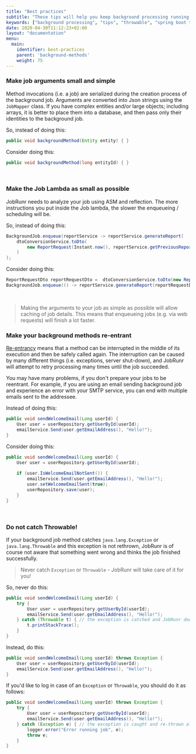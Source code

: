 ```yaml
---
title: "Best practices"
subtitle: "These tips will help you keep background processing running smoothly and efficiently"
keywords: ["background processing", "tips", "throwable", "spring boot tips"]
date: 2020-04-30T11:12:23+02:00
layout: "documentation"
menu: 
  main: 
    identifier: best-practices
    parent: 'background-methods'
    weight: 75
---
```

 ### Make job arguments small and simple
 
Method invocations (i.e. a job) are serialized during the creation process of the background job. Arguments are converted into Json strings using the `JobMapper` class. If you have complex entities and/or large objects; including arrays, it is better to place them into a database, and then pass only their identities to the background job.

So, instead of doing this:
 
```java
public void backgroundMethod(Entity entity) { }
```
 
Consider doing this:
 
```java
public void backgroundMethod(long entityId) { }
```
 <br>

 ### Make the Job Lambda as small as possible
 
JobRunr needs to analyze your job using ASM and reflection. The more instructions you put inside the Job lambda, the slower the enqueueing / scheduling will be.

So, instead of doing this:
 
```java
BackgroundJob.enqueue(reportService -> reportService.generateReport(
    dtoConversionService.toDto(
        new ReportRequest(Instant.now(), reportService.getPreviousReport())
    )
);
```
 
Consider doing this:
 
```java
ReportRequestDto reportRequestDto =  dtoConversionService.toDto(new ReportRequest(Instant.now(), reportService.getPreviousReport()));
BackgroundJob.enqueue(() -> reportService.generateReport(reportRequestDto));
```
 <br>

> Making the arguments to your job as simple as possible will allow caching of job details. This means that enqueueing jobs (e.g. via web requests) will finish a lot faster.

### Make your background methods re-entrant
[Re-entrancy](https://en.wikipedia.org/wiki/Reentrant_(subroutine)) means that a method can be interrupted in the middle of its execution and then be safely called again. The interruption can be caused by many different things (i.e. exceptions, server shut-down), and JobRunr will attempt to retry processing many times until the job succeeded.

You may have many problems, if you don't prepare your jobs to be reentrant. For example, if you are using an email sending background job and experience an error with your SMTP service, you can end with multiple emails sent to the addressee.

Instead of doing this:
 
```java
public void sendWelcomeEmail(Long userId) {
	User user = userRepository.getUserById(userId);
    emailService.Send(user.getEmailAddress(), "Hello!");
}
```

Consider doing this:

```java
public void sendWelcomeEmail(Long userId) {
	User user = userRepository.getUserById(userId);
    
	if (user.IsWelcomeEmailNotSent()) {
    	emailService.Send(user.getEmailAddress(), "Hello!");
        user.setWelcomeEmailSent(true);
        userRepository.save(user);
    }
}
```
<br/>

### Do not catch Throwable!
If your background job method catches `java.lang.Exception` or `java.lang.Throwable` and this exception is not rethrown, JobRunr is of course not aware that something went wrong and thinks the job finished successfully. 

> Never catch `Exception` or `Throwable` - JobRunr will take care of it for you!



So, never do this:
 
```java
public void sendWelcomeEmail(Long userId) {
    try {
        User user = userRepository.getUserById(userId);
        emailService.Send(user.getEmailAddress(), "Hello!");
    } catch (Throwable t) { // the exception is catched and JobRunr does not know that something went wrong!
        t.printStackTrace();
    }
}
```

Instead, do this:
```java
public void sendWelcomeEmail(Long userId) throws Exception {
    User user = userRepository.getUserById(userId);
    emailService.Send(user.getEmailAddress(), "Hello!");
}
```

If you'd like to log in case of an `Exception` or `Throwable`, you should do it as follows:
```java
public void sendWelcomeEmail(Long userId) throws Exception {
    try {
        User user = userRepository.getUserById(userId);
        emailService.Send(user.getEmailAddress(), "Hello!");
    } catch (Exception e) { // the exception is caught and re-thrown allowing JobRunr to reschedule it.
        logger.error("Error running job", e);
        throw e;
    }
}
```
